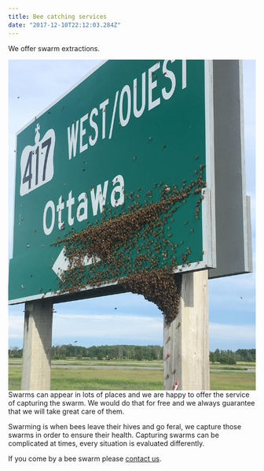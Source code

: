 ```yaml
---
title: Bee catching services
date: "2017-12-10T22:12:03.284Z"
---
```


We offer swarm extractions.

<img style="float: right;" alt="Bee swarm on a Ottawa highway sign" src="./ottawa_sign_bees.jpg" />


Swarms can appear in lots of places and we are happy to offer the service of capturing the swarm. We would do that for free and we always guarantee that we will take great care of them. 

Swarming is when bees leave their hives and go feral, we capture those swarms in order to ensure their health. Capturing swarms can be complicated at times, every situation is evaluated differently.

If you come by a bee swarm please [contact us](/contact).
